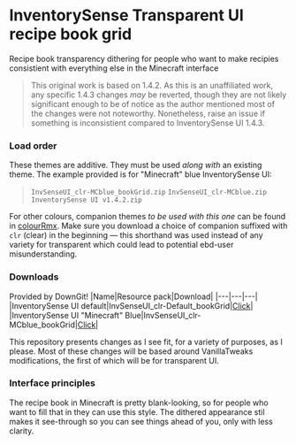 # InventorySense Transparent UI recipe book grid
Recipe book transparency dithering for people who want to make recipies consistient with everything else in the Minecraft interface

> This original work is based on 1.4.2. As this is an unaffiliated work, any specific 1.4.3 changes _may_ be reverted, though they are not likely significant enough to be of notice as the author mentioned most of the changes were not noteworthy. Nonetheless, raise an issue if something is inconsistient compared to InventorySense UI 1.4.3.

### Load order
These themes are additive. They must be used _along with_ an existing theme. The example provided is for "Minecraft" blue InventorySense UI:  
> `InvSenseUI_clr-MCblue_bookGrid.zip`
> `InvSenseUI_clr-MCblue.zip`
> `InventorySense UI v1.4.2.zip`  
  
For other colours, companion themes _to be used with this one_ can be found in [colourRmx](https://github.com/Hebgbs/minecraftMods/tree/master/InvSenseRmx/colourRmx). Make sure you download a choice of companion suffixed with `clr` (clear) in the beginning — this shorthand was used instead of any variety for transparent which could lead to potential ebd-user misunderstanding.

### Downloads
Provided by DownGit!
|Name|Resource pack|Download|
|---|---|---|
|InventorySense UI default|InvSenseUI_clr-Default_bookGrid|[Click](https://downgit.github.io/#/home?url=https://github.com/Hebgbs/minecraftMods/tree/master/InvSenseRmx/rankShift/InvSenseUI_clr-Default_bookGrid)|
|InventorySense UI "Minecraft" Blue|InvSenseUI_clr-MCblue_bookGrid|[Click](https://downgit.github.io/#/home?url=https://github.com/Hebgbs/minecraftMods/tree/master/InvSenseRmx/rankShift/InvSenseUI_clr-MCblue_bookGrid)|
  
This repository presents changes as I see fit, for a variety of purposes, as I please. Most of these changes will be based around VanillaTweaks modifications, the first of which will be for transparent UI.

### Interface principles
The recipe book in Minecraft is pretty blank-looking, so for people who want to fill that in they can use this style. The dithered appearance stil makes it see-through so you can see things ahead of you, only with less clarity.

